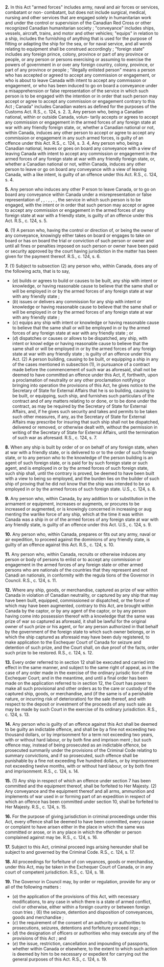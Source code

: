 
**2.** In this Act
"armed forces" includes army, naval and air
forces or services, combatant or non-
combatant, but does not include surgical,
medical, nursing and other services that are
engaged solely in humanitarian work and
under the control or supervision of the
Canadian Red Cross or other recognized
Canadian humanitarian society ;
"conveyance" includes ships, vessels, aircraft,
trains, and motor and other vehicles;
"equips" in relation to a ship, includes the
furnishing of anything that is used for the
purpose of fitting or adapting the ship for
the sea, or for naval service, and all words
relating to equipment shall be construed
accordingly ;
"foreign state" includes any foreign prince,
colony, province or part of any province or
people, or any person or persons exercising
or assuming to exercise the powers of
government in or over any foreign country,
colony, province, or part of any province or
people ;
"illegally enlisted person" means a person
who has accepted or agreed to accept any
commission or engagement, or who is about
to leave Canada with intent to accept any
commission or engagement, or who has been
induced to go on board a conveyance under
a misapprehension or false representation
of the service in which such person is to be
engaged with the intention or in order that
such person may accept or agree to accept
any commission or engagement contrary to
this Act ;
Canada" includes Canadian waters
as defined for the purposes of the Customs
Act. R.S., c. 124, s. 2.
3, Any person who, being a Canadian
national, within or outside Canada, volun-
tarily accepts or agrees to accept any
commission or engagement in the armed
forces of any foreign state at war with any
friendly foreign state, or, whether a Canadian
national or not, within Canada, induces any
other person to accept or agree to accept any
commission or engagement in any such armed
forces, is guilty of an offence under this Act.
R.S., c. 124, s. 3.
4, Any person who, being a Canadian
national, leaves or goes on board any
conveyance with a view of leaving Canada
with intent to accept any commission or
engagement in the armed forces of any foreign
state at war with any friendly foreign state,
or, whether a Canadian national or not,
within Canada, induces any other person to
leave or go on board any conveyance with a
view of leaving Canada, with a like intent, is
guilty of an offence under this Act. R.S., c.
124, s. 4.

**5.** Any person who induces any other
P erson to leave Canada, or to go on board
any conveyance within Canada under a
misrepresentation or false representation of
, , . , , . ,
the service in which such person is to be
engaged, with the intent or in order that such
person may accept or agree to accept any
commission or engagement in the armed
forces of any foreign state at war with a
friendly state, is guilty of an offence under
this Act. R.S., c. 124, s. 5.

**6.** (1) A person who, having the control or
direction of, or being the owner of any
conveyance, knowingly either takes on board
or engages to take on board or has on board
the trial or conviction of such person or owner
and until all fines or penalties imposed on
such person or owner have been paid or
security approved by the court having
jurisdiction in the matter has been given for
the payment thereof. R.S., c. 124, s. 6.

**7.** (1) Subject to subsection (2) any person
who, within Canada, does any of the following
acts, that is to say,
  * (_a_) builds or agrees to build or causes to be
built, any ship with intent or knowledge, or
having reasonable cause to believe that the
same shall or will be employed in or by the
armed forces of any foreign state at war
with any friendly state ;
  * (_b_) issues or delivers any commission for
any ship with intent or knowledge or having
reasonable cause to believe that the same
shall or will be employed in or by the
armed forces of any foreign state at war
with any friendly state ;
  * (_c_) equips any ship with intent or knowledge
or having reasonable cause to believe that
the same shall or will be employed in or by
the armed forces of any foreign state at war
with any friendly state ; or
  * (_d_) dispatches or causes or allows to be
dispatched, any ship, with intent or knowl
edge or having reasonable cause to believe
that the same shall or will be employed in
or by the armed forces of any foreign state
at war with any friendly state ;
is guilty of an offence under this Act.
(2) A person building, causing to be built,
or equipping a ship in any of the cases
mentioned in subsection (1), in pursuance of
a contract made before the commencement of
such war as aforesaid, shall not be deemed to
have committed an offence under this Act, if,
forthwith, upon a proclamation of neutrality
or any other proclamation notifying or
bringing into operation the provisions of this
Act, he gives notice to the Secretary of State
for External Affairs that he is so building,
causing to be built, or equipping, such ship,
and furnishes such particulars of the contract
and of any matters relating to or done, or to
be done under the contract, as may be required
by the Secretary of State for External Affairs,
and, if he gives such security and takes and
permits to be taken such other measures, if
any, as the Secretary of State for External
Affairs may prescribe for insuring that such
ship shall not be dispatched, delivered or
removed, or otherwise dealt with, without the
permission in writing of the Secretary of State
for External Affairs, until the termination of
such war as aforesaid. R.S., c. 124, s. 7.

**8.** When any ship is built by order of or on
behalf of any foreign state, when at war with
a friendly state, or is delivered to or to the
order of such foreign state, or to any person
who to the knowledge of the person building
is an agent of such foreign state, or is paid
for by such foreign state or such agent, and is
employed in or by the armed forces of such
foreign state, such ship shall, until the
contrary is proved, be deemed to have been
built with a view to being so employed, and
the burden lies on the builder of such ship of
proving that he did not know that the ship
was intended to be so employed in or by the
armed forces of such foreign state. U.S., c.
124, s. 8.

**9.** Any person who, within Canada, by any
addition to or substitution in the armament
or equipment, increases or augments, or
procures to be increased or augmented, or is
knowingly concerned in increasing or aug
menting the warlike force of any ship, which
at the time it was within Canada was a ship
in or of the armed forces of any foreign state
at war with any friendly state, is guilty of an
offence under this Act. U.S., c. 124, s. 9.

**10.** Any person who, within Canada,
prepares or fits out any army, naval or air
expedition, to proceed against the dominions
of any friendly state, is guilty of an offence
against this Act. R.S., c. 124, s. 10.

**11.** Any person who, within Canada,
recruits or otherwise induces any person or
body of persons to enlist or to accept any
commission or engagement in the armed
forces of any foreign state or other armed
persons who are nationals of the
countries that they represent and not Canadi
an nationals, in conformity with the regula
tions of the Governor in Council. R.S., c. 124,
s. 11.

**12.** Where any ship, goods, or merchandise,
captured as prize of war within Canada in
violation of Canadian neutrality, or captured
by any ship that may have been built,
equipped, commissioned or dispatched, or the
force of which may have been augmented,
contrary to this Act, are brought within
Canada by the captor, or by any agent of the
captor, or by any person having come into
possession thereof with a knowledge that the
same was prize of war so captured as aforesaid,
it shall be lawful for the original owner of
such prize or his agent, or for any person
authorized in that behalf by the government
of the foreign state to which such owner
belongs, or in which the ship captured as
aforesaid may have been duly registered, to
make application to the Exchequer Court of
Canada for seizure and detention of such
prize, and the Court shall, on due proof of
the facts, order such prize to be restored. R.S.,
c. 124, s. 12.

**13.** Every order referred to in section 12
shall be executed and carried into effect in
the same manner, and subject to the same
right of appeal, as in the case of any order
made in the exercise of the ordinary jurisdic
tion of the Exchequer Court; and in the
meantime, and until a final order has been
made on the application referred to in section
12, the Court has power to make all such
provisional and other orders as to the care or
custody of the captured ship, goods, or
merchandise, and (if the same is of a perishable
nature, or incurring risk of deterioration) for
the sale thereof, and with respect to the
deposit or investment of the proceeds of any
such sale as may be made by such Court in
the exercise of its ordinary jurisdiction. R.S.,
c. 124, s. 13.

**14.** Any person who is guilty of an offence
against this Act shall be deemed to be guilty
an indictable offence, and shall be
by a fine not exceeding two
thousand dollars, or by imprisonment for a
term not exceeding two years, with or without
hard labour, or by both fine and imprison
ment ; but such offence may, instead of being
prosecuted as an indictable offence, be
prosecuted summarily under the provisions of
the Criminal Code relating to summary
convictions, and if so prosecuted, such offence
shall be punishable by a fine not exceeding
five hundred dollars, or by imprisonment not
exceeding twelve months, with or without
hard labour, or by both fine and imprisonment.
R.S., c. 124, s. 14.

**15.** (1) Any ship in respect of which an
offence under section 7 has been committed
and the equipment thereof, shall be forfeited
to Her Majesty.
(2) Any conveyance and the equipment
thereof and all arms, ammunition and
implements of war used in or forming part of
an expedition in respect of which an offence
has been committed under section 10, shall be
forfeited to Her Majesty. R.S., c. 124, s. 15.

**16.** For the purpose of giving jurisdiction
in criminal proceedings under this Act, every
offence shall be deemed to have been
committed, every cause or complaint to have
arisen either in the place in which the same
was committed or arose, or in any place in
which the offender or person complained
against may be. R.S., c. 124, s. 16.

**17.** Subject to this Act, criminal proceed
ings arising hereunder shall be subject to and
governed by the Criminal Code. R.S., c. 124,
s. 17.

**18.** All proceedings for forfeiture of con
veyances, goods or merchandise, under this
Act, may be taken in the Exchequer Court of
Canada, or in any court of competent
jurisdiction. R.S., c. 124, s. 18.

**19.** The Governor in Council may, by
order or regulation, provide for any or all of
the following matters :
  * (_a_) the application of the provisions of this
Act, with necessary modifications, to any
case in which there is a state of armed
conflict, civil or otherwise, either within a
foreign country or between foreign coun
tries ;
(6) the seizure, detention and disposition of
conveyances, goods and merchandise ;
  * (_c_) the requirement of the consent of an
authority or authorities to prosecutions,
seizures, detentions and forfeiture proceed
ings ;
  * (_d_) the designation of officers or authorities
who may execute any of the provisions of
this Act ; and
  * (_e_) the issue, restriction, cancellation and
impounding of passports, whether within
Canada or elsewhere, to the extent to which
such action is deemed by him to be necessary
or expedient for carrying out the general
purposes of this Act. R.S., c. 124, s. 19.
